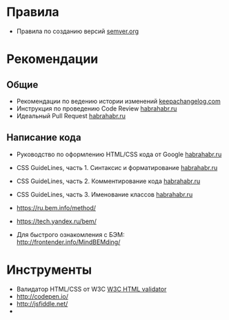 # Правила

- Правила по созданию версий [semver.org](http://semver.org/lang/ru/)

# Рекомендации

## Общие
- Рекомендации по ведению истории изменений [keepachangelog.com](http://keepachangelog.com/ru/)
- Инструкция по проведению Code Review [habrahabr.ru](http://m.habrahabr.ru/company/Voximplant/blog/272469/)
- Идеальный Pull Request  [habrahabr.ru](http://m.habrahabr.ru/post/272531/)

## Написание кода
- Руководство по оформлению HTML/CSS кода от Google [habrahabr.ru](http://m.habrahabr.ru/post/143452/)

- CSS GuideLines, часть 1. Синтаксис и форматирование [habrahabr.ru](http://m.habrahabr.ru/post/235851/)
- CSS GuideLines, часть 2. Комментирование кода [habrahabr.ru](http://m.habrahabr.ru/post/235893/)
- CSS GuideLines, часть 3. Именование классов [habrahabr.ru](http://m.habrahabr.ru/post/236047/) 

- https://ru.bem.info/method/
- https://tech.yandex.ru/bem/
- Для быстрого ознакомления с БЭМ: http://frontender.info/MindBEMding/

# Инструменты
- Валидатор HTML/CSS от W3C [W3C HTML validator](http://validator.w3.org/nu/)
- http://codepen.io/
- http://jsfiddle.net/
- 
